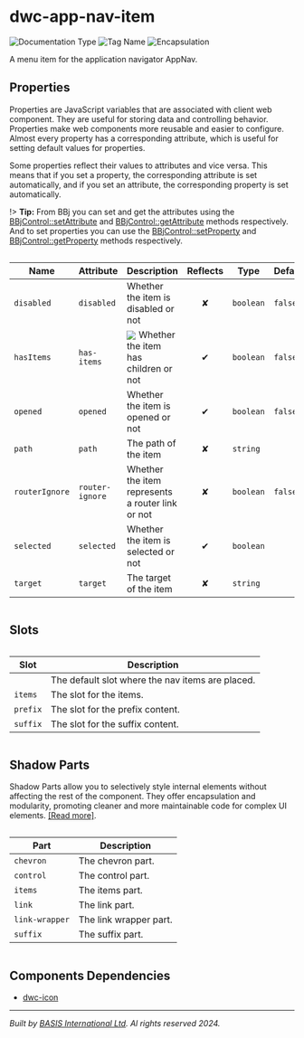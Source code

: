 # dwc-app-nav-item
![Documentation Type](https://img.shields.io/badge/Documentation-dwc-%23006aff) ![Tag Name](https://img.shields.io/badge/Component-dwc--app--nav--item-%23006aff)  ![Encapsulation](https://img.shields.io/badge/Encapsulation-shadow-%23006aff)

A menu item for the application navigator AppNav.


## Properties 


Properties are JavaScript variables that are associated with client web component.
They are useful for storing data and controlling behavior. Properties make web components more reusable and easier to configure.
Almost every property has a corresponding attribute, which is useful for setting default values for properties.

Some properties reflect their values to attributes and vice versa. This means that if you set a property, the corresponding attribute is set automatically, and if you set an attribute, the corresponding property is set automatically.

!> **Tip:** From BBj you can set and get the attributes using the [BBjControl::setAttribute](https://documentation.basis.cloud/BASISHelp/WebHelp/bbjobjects/SysGui/bbjcontrol/BBjControl_setAttribute.htm)
and [BBjControl::getAttribute](https://documentation.basis.cloud/BASISHelp/WebHelp/bbjobjects/SysGui/bbjcontrol/BBjControl_getAttribute.htm) methods respectively.
And to set properties you can use the [BBjControl::setProperty](https://documentation.basis.cloud/BASISHelp/WebHelp/bbjobjects/SysGui/bbjcontrol/BBjControl_setProperty.htm) and [BBjControl::getProperty](https://documentation.basis.cloud/BASISHelp/WebHelp/bbjobjects/SysGui/bbjcontrol/BBjControl_getProperty.htm) methods respectively.
<div style="overflow-x: auto;">

| Name             | Attribute         | Description                                                                                                                                          | Reflects | Type        | Default   |
| ---------------- | ----------------- | ---------------------------------------------------------------------------------------------------------------------------------------------------- | :------: | ----------- | --------- |
| ``disabled``     | ``disabled``      | Whether the item is disabled or not                                                                                                                  | &#x2718; | ``boolean`` | ``false`` |
| ``hasItems``     | ``has-items``     | <img style="vertical-align: middle; margin-right: 5px;" src="https://img.shields.io/badge/readonly-%23006aff" />Whether the item has children or not | &#x2714; | ``boolean`` | ``false`` |
| ``opened``       | ``opened``        | Whether the item is opened or not                                                                                                                    | &#x2714; | ``boolean`` | ``false`` |
| ``path``         | ``path``          | The path of the item                                                                                                                                 | &#x2718; | ``string``  |           |
| ``routerIgnore`` | ``router-ignore`` | Whether the item represents a router link or not                                                                                                     | &#x2718; | ``boolean`` | ``false`` |
| ``selected``     | ``selected``      | Whether the item is selected or not                                                                                                                  | &#x2714; | ``boolean`` |           |
| ``target``       | ``target``        | The target of the item                                                                                                                               | &#x2718; | ``string``  |           |


</div>

## Slots

<div style="overflow-x: auto;">

| Slot       | Description                                      |
| ---------- | ------------------------------------------------ |
|            | The default slot where the nav items are placed. |
| ``items``  | The slot for the items.                          |
| ``prefix`` | The slot for the prefix content.                 |
| ``suffix`` | The slot for the suffix content.                 |


</div>

## Shadow Parts


Shadow Parts allow you to selectively style internal elements without affecting the rest of the component.
They offer encapsulation and modularity, promoting cleaner and more maintainable code for complex UI elements. [[Read more]](theme-engine/css-shadow-parts).
<div style="overflow-x: auto;">

| Part             | Description            |
| ---------------- | ---------------------- |
| ``chevron``      | The chevron part.      |
| ``control``      | The control part.      |
| ``items``        | The items part.        |
| ``link``         | The link part.         |
| ``link-wrapper`` | The link wrapper part. |
| ``suffix``       | The suffix part.       |


</div>

## Components Dependencies

- [dwc-icon](web-components/dwc-icon.md)


----------------------------------------------
*Built by [BASIS International Ltd](https://www.basis.cloud/). Al rights reserved 2024.*
